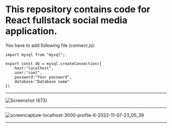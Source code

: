 # This repository contains code for React fullstack social media application.

You have to add following file (connect.js):
````
import mysql from "mysql";

export const db = mysql.createConnection({
    host:"localhost", 
    user:"root", 
    password:"Your password", 
    database:"Database name"
})
````
****
![Screenshot (673)](https://user-images.githubusercontent.com/70688937/200390703-3153df8a-9a05-4618-9d26-e9186e4a15b7.png)
****
![screencapture-localhost-3000-profile-6-2022-11-07-23_05_39](https://user-images.githubusercontent.com/70688937/200390763-bdf0dc46-9a33-47c9-b049-86f162c84d5e.png)
****
